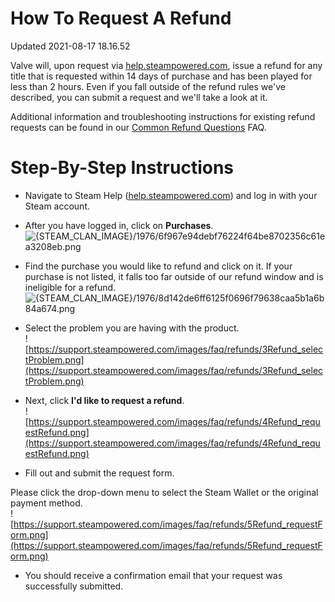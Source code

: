 # How To Request A Refund
Updated 2021-08-17 18.16.52

Valve will, upon request via [help.steampowered.com](https://help.steampowered.com), issue a refund for any title that is requested within 14 days of purchase and has been played for less than 2 hours. Even if you fall outside of the refund rules we've described, you can submit a request and we'll take a look at it.  
  
Additional information and troubleshooting instructions for existing refund requests can be found in our [Common Refund Questions](https://help.steampowered.com/en/faqs/view/5FDE-BA65-ACCE-A411) FAQ.  
  
# Step-By-Step Instructions
  

* Navigate to Steam Help ([help.steampowered.com](https://help.steampowered.com)) and log in with your Steam account.
* After you have logged in, click on **Purchases**.  
![{STEAM_CLAN_IMAGE}/1976/6f967e94debf76224f64be8702356c61ea3208eb.png]({STEAM_CLAN_IMAGE}/1976/6f967e94debf76224f64be8702356c61ea3208eb.png)
* Find the purchase you would like to refund and click on it. If your purchase is not listed, it falls too far outside of our refund window and is ineligible for a refund.  
![{STEAM_CLAN_IMAGE}/1976/8d142de6ff6125f0696f79638caa5b1a6b84a674.png]({STEAM_CLAN_IMAGE}/1976/8d142de6ff6125f0696f79638caa5b1a6b84a674.png)
* Select the problem you are having with the product.  
![https://support.steampowered.com/images/faq/refunds/3Refund_selectProblem.png](https://support.steampowered.com/images/faq/refunds/3Refund_selectProblem.png)
* Next, click **I'd like to request a refund**.  
![https://support.steampowered.com/images/faq/refunds/4Refund_requestRefund.png](https://support.steampowered.com/images/faq/refunds/4Refund_requestRefund.png)


* Fill out and submit the request form.  
  
Please click the drop-down menu to select the Steam Wallet or the original payment method.  
![https://support.steampowered.com/images/faq/refunds/5Refund_requestForm.png](https://support.steampowered.com/images/faq/refunds/5Refund_requestForm.png)
* You should receive a confirmation email that your request was successfully submitted.